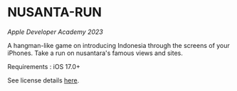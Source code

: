 # NUSANTA-RUN

_Apple Developer Academy 2023_

A hangman-like game on introducing Indonesia through the screens of your iPhones.
Take a run on nusantara's famous views and sites.

Requirements : iOS 17.0+

See license details [here](https://github.com/fuminOOooo/nusanta-run/blob/main/LICENSE).
